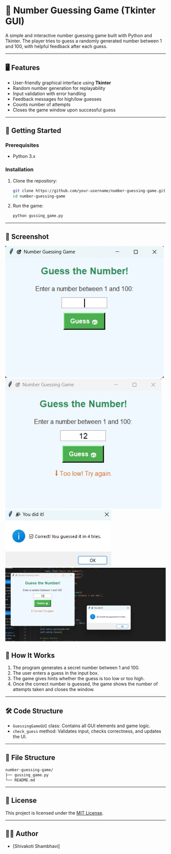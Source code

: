 
# 🎯 Number Guessing Game (Tkinter GUI)

A simple and interactive number guessing game built with Python and Tkinter. The player tries to guess a randomly generated number between 1 and 100, with helpful feedback after each guess.

---

## 🖥️ Features

- User-friendly graphical interface using **Tkinter**
- Random number generation for replayability
- Input validation with error handling
- Feedback messages for high/low guesses
- Counts number of attempts
- Closes the game window upon successful guess

---

## 🚀 Getting Started

### Prerequisites

- Python 3.x

### Installation

1. Clone the repository:
   ```bash
   git clone https://github.com/your-username/number-guessing-game.git
   cd number-guessing-game
   ```

2. Run the game:
   ```bash
   python gussing_game.py
   ```

---

## 📸 Screenshot
![image alt](https://github.com/ShivakotiShambhavi/PRODIGY_SD_02/blob/c39470c48efb4c77bc1b4c4605c28622d51dea72/Screenshot%202025-06-03%20132159.png)
![image alt](https://github.com/ShivakotiShambhavi/PRODIGY_SD_02/blob/5f9ffce75173fb9e395c387d0d9422c59842534f/Screenshot%202025-06-02%20202235.png)
![image alt](https://github.com/ShivakotiShambhavi/PRODIGY_SD_02/blob/5f9ffce75173fb9e395c387d0d9422c59842534f/Screenshot%202025-06-02%20202243.png)
![image alt](https://github.com/ShivakotiShambhavi/PRODIGY_SD_02/blob/5f9ffce75173fb9e395c387d0d9422c59842534f/Screenshot%202025-06-02%20202303.png)

## 🧠 How It Works

1. The program generates a secret number between 1 and 100.
2. The user enters a guess in the input box.
3. The game gives hints whether the guess is too low or too high.
4. Once the correct number is guessed, the game shows the number of attempts taken and closes the window.

---

## 🛠️ Code Structure

- `GuessingGameGUI` class: Contains all GUI elements and game logic.
- `check_guess` method: Validates input, checks correctness, and updates the UI.

---

## 📂 File Structure

```
number-guessing-game/
├── gussing_game.py
└── README.md
```

---

## 📄 License

This project is licensed under the [MIT License](LICENSE).

---

## 👨‍💻 Author

- [Shivakoti Shambhavi]
